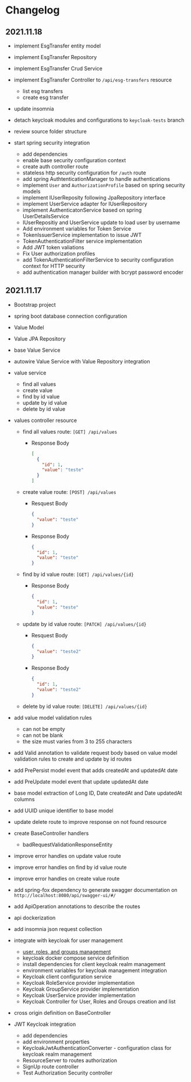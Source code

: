 # Changelog

## 2021.11.18

- implement EsgTransfer entity model
- implement EsgTransfer Repository
- implement EsgTransfer Crud Service
- implement EsgTransfer Controller to `/api/esg-transfers` resource
  - list esg transfers
  - create esg transfer
- update insomnia
- detach keycloak modules and configurations to `keycloak-tests` branch
- review source folder structure
- start spring security integration

  - add dependencies
  - enable base security configuration context
  - create auth controller route
  - stateless http security configuration for `/auth` route
  - add spring AuthtenticationManager to handle authentications
  - implement `User` and `AuthorizationProfile` based on spring security models
  - implement IUserReposity following JpaRepository interface
  - implement UserService adapter for IUserRepository
  - implement AuthenticatonService based on spring UserDetailsService
  - IUserRepositiy and UserService update to load user by username
  - Add environment variables for Token Service
  - TokenIssuerService implementation to issue JWT
  - TokenAuthenticationFilter service implementation
  - Add JWT token valiations
  - Fix User authorization profiles
  - add TokenAuthenticationFilterService to security configuration context for HTTP security
  - add authentication manager builder with bcrypt password encoder

## 2021.11.17

- Bootstrap project
- spring boot database connection configuration
- Value Model
- Value JPA Repository
- base Value Service
- autowire Value Service with Value Repository integration
- value service
  - find all values
  - create value
  - find by id value
  - update by id value
  - delete by id value
- values controller resource

  - find all values route: `[GET] /api/values`

    - Response Body

      ```json
      [
        {
          "id": 1,
          "value": "teste"
        }
      ]
      ```

  - create value route: `[POST] /api/values`

    - Resquest Body

      ```json
      {
        "value": "teste"
      }
      ```

    - Response Body

      ```json
      {
        "id": 1,
        "value": "teste"
      }
      ```

  - find by id value route: `[GET] /api/values/{id}`

    - Response Body

      ```json
      {
        "id": 1,
        "value": "teste"
      }
      ```

  - update by id value route: `[PATCH] /api/values/{id}`

    - Resquest Body

      ```json
      {
        "value": "teste2"
      }
      ```

    - Response Body

      ```json
      {
        "id": 1,
        "value": "teste2"
      }
      ```

  - delete by id value route: `[DELETE] /api/values/{id}`

- add value model validation rules
  - can not be empty
  - can not be blank
  - the size must varies from 3 to 255 characters
- add Valid annotation to validate request body based on value model validation rules to create and update by id routes
- add PrePersist model event that adds createdAt and updatedAt date
- add PreUpdate model event that update updatedAt date
- base model extraction of Long ID, Date createdAt and Date updatedAt columns
- add UUID unique identifier to base model
- update delete route to improve response on not found resource
- create BaseController handlers
  - badRequestValidationResponseEntity
- improve error handles on update value route
- improve error handles on find by id value route
- improve error handles on create value route
- add spring-fox dependency to generate swagger documentation on `http://localhost:8080/api/swagger-ui/#/`
- add ApiOperation annotations to describe the routes
- api dockerization
- add insomnia json request collection
- integrate with keycloak for user management
  - [user, roles, and groups management](https://codersee.com/how-to-set-up-keycloak-admin-client-with-spring-boot-and-kotlin/)
  - keycloak docker compose service definition
  - install dependencies for client keycloak realm management
  - environment variables for keycloak management integration
  - Keycloak client configuration service
  - Keycloak RoleService provider implementation
  - Keycloak GroupService provider implementation
  - Keycloak UserService provider implementation
  - Keycloak Controller for User, Roles and Groups creation and list
- cross origin definition on BaseController
- JWT Keycloak integration
  - add dependencies
  - add environment properties
  - KeycloakJwtAuthenticationConverter - configuration class for keycloak realm management
  - ResourceServer to routes authorization
  - SignUp route controller
  - Test Authorization Security controller
